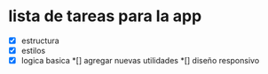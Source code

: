 # lista de tareas para la app
*[x] estructura
*[x] estilos
*[x] logica basica
*[] agregar nuevas utilidades
*[] diseño responsivo